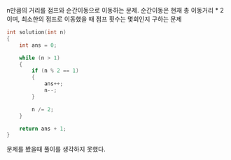n만큼의 거리를 점프와 순간이동으로 이동하는 문제. 순간이동은 현재 총 이동거리 * 2이며, 최소한의 점프로 이동했을 때 점프 횟수는 몇회인지 구하는 문제
```C++
int solution(int n)
{
    int ans = 0;

    while (n > 1)
    {
        if (n % 2 == 1)
        {
            ans++; 
            n--;
        }

        n /= 2;
    }

    return ans + 1;
}
```
문제를 봤을때 풀이를 생각하지 못했다.